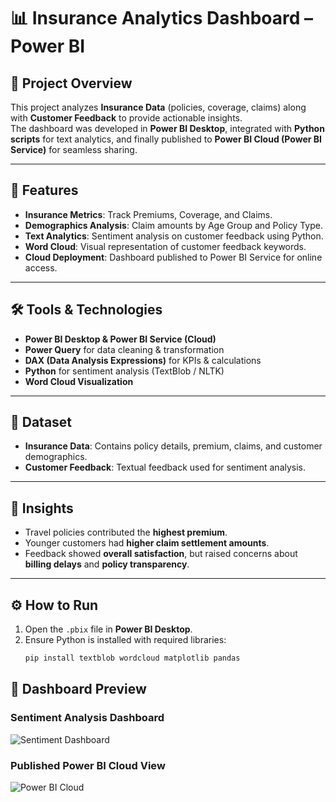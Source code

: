 # 📊 Insurance Analytics Dashboard – Power BI

## 🚀 Project Overview
This project analyzes **Insurance Data** (policies, coverage, claims) along with **Customer Feedback** to provide actionable insights.  
The dashboard was developed in **Power BI Desktop**, integrated with **Python scripts** for text analytics, and finally published to **Power BI Cloud (Power BI Service)** for seamless sharing.

---

## 🔹 Features
- **Insurance Metrics**: Track Premiums, Coverage, and Claims.  
- **Demographics Analysis**: Claim amounts by Age Group and Policy Type.  
- **Text Analytics**: Sentiment analysis on customer feedback using Python.  
- **Word Cloud**: Visual representation of customer feedback keywords.  
- **Cloud Deployment**: Dashboard published to Power BI Service for online access.  

---

## 🛠️ Tools & Technologies
- **Power BI Desktop & Power BI Service (Cloud)**  
- **Power Query** for data cleaning & transformation  
- **DAX (Data Analysis Expressions)** for KPIs & calculations  
- **Python** for sentiment analysis (TextBlob / NLTK)  
- **Word Cloud Visualization**  

---

## 📂 Dataset
- **Insurance Data**: Contains policy details, premium, claims, and customer demographics.  
- **Customer Feedback**: Textual feedback used for sentiment analysis.  

---

## 🧠 Insights
- Travel policies contributed the **highest premium**.  
- Younger customers had **higher claim settlement amounts**.  
- Feedback showed **overall satisfaction**, but raised concerns about **billing delays** and **policy transparency**.  

---

## ⚙️ How to Run
1. Open the `.pbix` file in **Power BI Desktop**.  
2. Ensure Python is installed with required libraries:  
   ```bash
   pip install textblob wordcloud matplotlib pandas

   
## 📸 Dashboard Preview  

### Sentiment Analysis Dashboard  
![Sentiment Dashboard](images/dashboard3.png)

### Published Power BI Cloud View  
![Power BI Cloud](images/sentimentdashboard.png)


